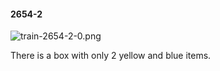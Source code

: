 #### 2654-2
![train-2654-2-0.png](https://github.com/lil-lab/nlvr/raw/master/nlvr/train/images/30/train-2654-2-0.png "train-2654-2-0.png")

There is a box with only 2 yellow and blue items.